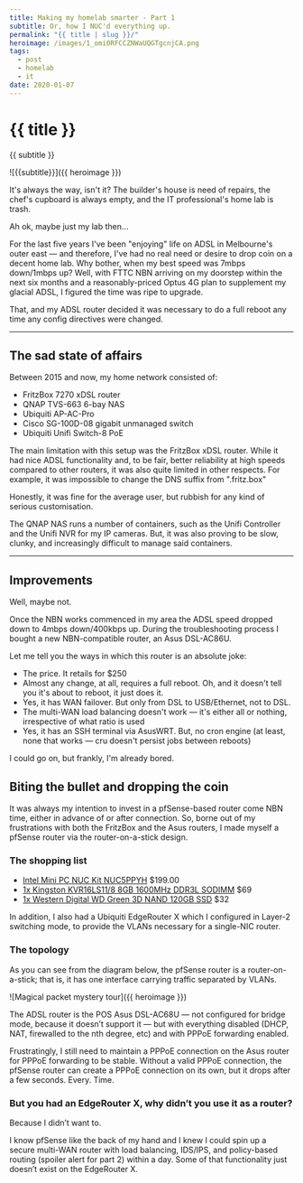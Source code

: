 ```yaml
---
title: Making my homelab smarter - Part 1
subtitle: Or, how I NUC'd everything up.
permalink: "{{ title | slug }}/"
heroimage: /images/1_omi0RFCCZNWaUQGTgcnjCA.png
tags:
  - post
  - homelab
  - it
date: 2020-01-07
---
```


# {{ title }}

{{ subtitle }}

![{{subtitle}}]({{ heroimage }})

It's always the way, isn't it? The builder's house is need of repairs, the chef's cupboard is always empty, and the IT professional's home lab is trash.

Ah ok, maybe just my lab then…

For the last five years I've been "enjoying" life on ADSL in Melbourne's outer east — and therefore, I've had no real need or desire to drop coin on a decent home lab. Why bother, when my best speed was 7mbps down/1mbps up? Well, with FTTC NBN arriving on my doorstep within the next six months and a reasonably-priced Optus 4G plan to supplement my glacial ADSL, I figured the time was ripe to upgrade.

That, and my ADSL router decided it was necessary to do a full reboot any time any config directives were changed.

---

## The sad state of affairs

Between 2015 and now, my home network consisted of:

* FritzBox 7270 xDSL router
* QNAP TVS-663 6-bay NAS
* Ubiquiti AP-AC-Pro
* Cisco SG-100D-08 gigabit unmanaged switch
* Ubiquiti Unifi Switch-8 PoE

The main limitation with this setup was the FritzBox xDSL router. While it had nice ADSL functionality and, to be fair, better reliability at high speeds compared to other routers, it was also quite limited in other respects. For example, it was impossible to change the DNS suffix from ".fritz.box"

Honestly, it was fine for the average user, but rubbish for any kind of serious customisation.

The QNAP NAS runs a number of containers, such as the Unifi Controller and the Unifi NVR for my IP cameras. But, it was also proving to be slow, clunky, and increasingly difficult to manage said containers.

---

## Improvements

Well, maybe not.

Once the NBN works commenced in my area the ADSL speed dropped down to 4mbps down/400kbps up. During the troubleshooting process I bought a new NBN-compatible router, an Asus DSL-AC86U.

Let me tell you the ways in which this router is an absolute joke:

* The price. It retails for $250
* Almost any change, at all, requires a full reboot. Oh, and it doesn't tell you it's about to reboot, it just does it.
* Yes, it has WAN failover. But only from DSL to USB/Ethernet, not to DSL.
* The multi-WAN load balancing doesn't work — it's either all or nothing, irrespective of what ratio is used
* Yes, it has an SSH terminal via AsusWRT. But, no cron engine (at least, none that works — cru doesn't persist jobs between reboots)

I could go on, but frankly, I'm already bored.

## Biting the bullet and dropping the coin

It was always my intention to invest in a pfSense-based router come NBN time, either in advance of or after connection. So, borne out of my frustrations with both the FritzBox and the Asus routers, I made myself a pfSense router via the router-on-a-stick design.

### The shopping list

* [Intel Mini PC NUC Kit NUC5PPYH](https://www.scorptec.com.au/product/Branded-Systems/NUC-&-Mini-PC/59984-BOXNUC5PPYH/?member_pricing=true)
$199.00
* [1x Kingston KVR16LS11/8 8GB 1600MHz DDR3L SODIMM](https://www.scorptec.com.au/product/Memory/SODIMM/52039-KVR16LS11-8/?member_pricing=true)
$69
* [1x Western Digital WD Green 3D NAND 120GB SSD](https://www.scorptec.com.au/product/Hard-Drives-&-SSDs/SSD-2.5-&-PCI-Express/70810-WDS120G2G0A/?member_pricing=true)
$32

In addition, I also had a Ubiquiti EdgeRouter X which I configured in Layer-2 switching mode, to provide the VLANs necessary for a single-NIC router.

### The topology

As you can see from the diagram below, the pfSense router is a router-on-a-stick; that is, it has one interface carrying traffic separated by VLANs.

![Magical packet mystery tour]({{ heroimage }})

The ADSL router is the POS Asus DSL-AC68U — not configured for bridge mode, because it doesn’t support it — but with everything disabled (DHCP, NAT, firewalled to the nth degree, etc) and with PPPoE forwarding enabled.

Frustratingly, I still need to maintain a PPPoE connection on the Asus router for PPPoE forwarding to be stable. Without a valid PPPoE connection, the pfSense router can create a PPPoE connection on its own, but it drops after a few seconds. Every. Time.

### But you had an EdgeRouter X, why didn’t you use it as a router?

Because I didn’t want to.

I know pfSense like the back of my hand and I knew I could spin up a secure multi-WAN router with load balancing, IDS/IPS, and policy-based routing (spoiler alert for part 2) within a day. Some of that functionality just doesn’t exist on the EdgeRouter X.